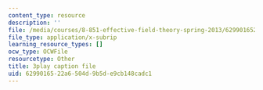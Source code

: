 ```yaml
---
content_type: resource
description: ''
file: /media/courses/8-851-effective-field-theory-spring-2013/6299016522a6504d9b5de9cb148cadc1_AFQnH_upWBY.vtt
file_type: application/x-subrip
learning_resource_types: []
ocw_type: OCWFile
resourcetype: Other
title: 3play caption file
uid: 62990165-22a6-504d-9b5d-e9cb148cadc1
---
```

